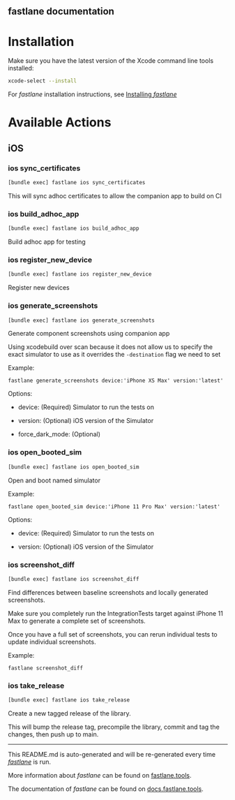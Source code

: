 fastlane documentation
----

# Installation

Make sure you have the latest version of the Xcode command line tools installed:

```sh
xcode-select --install
```

For _fastlane_ installation instructions, see [Installing _fastlane_](https://docs.fastlane.tools/#installing-fastlane)

# Available Actions

## iOS

### ios sync_certificates

```sh
[bundle exec] fastlane ios sync_certificates
```

This will sync adhoc certificates to allow the companion app to build on CI

### ios build_adhoc_app

```sh
[bundle exec] fastlane ios build_adhoc_app
```

Build adhoc app for testing

### ios register_new_device

```sh
[bundle exec] fastlane ios register_new_device
```

Register new devices

### ios generate_screenshots

```sh
[bundle exec] fastlane ios generate_screenshots
```

Generate component screenshots using companion app

Using xcodebuild over scan because it does not allow us to specify the exact simulator to use as it overrides the `-destination` flag we need to set

Example:

 `fastlane generate_screenshots device:'iPhone XS Max' version:'latest'`

Options:

 - device: (Required) Simulator to run the tests on

 - version: (Optional) iOS version of the Simulator

 - force_dark_mode: (Optional)

### ios open_booted_sim

```sh
[bundle exec] fastlane ios open_booted_sim
```

Open and boot named simulator

Example:

`fastlane open_booted_sim device:'iPhone 11 Pro Max' version:'latest'`

Options:

 - device: (Required) Simulator to run the tests on

 - version: (Optional) iOS version of the Simulator

### ios screenshot_diff

```sh
[bundle exec] fastlane ios screenshot_diff
```

Find differences between baseline screenshots and locally generated screenshots.

Make sure you completely run the IntegrationTests target against iPhone 11 Max to generate a complete set of screenshots.

Once you have a full set of screenshots, you can rerun individual tests to update individual screenshots.

Example:

 `fastlane screenshot_diff`

### ios take_release

```sh
[bundle exec] fastlane ios take_release
```

Create a new tagged release of the library.

This will bump the release tag, precompile the library, commit and tag the changes, then push up to main.

----

This README.md is auto-generated and will be re-generated every time [_fastlane_](https://fastlane.tools) is run.

More information about _fastlane_ can be found on [fastlane.tools](https://fastlane.tools).

The documentation of _fastlane_ can be found on [docs.fastlane.tools](https://docs.fastlane.tools).
